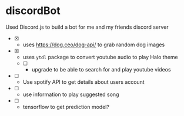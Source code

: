 # discordBot
Used Discord.js to build a bot for me and my friends discord server
* [x] - uses https://dog.ceo/dog-api/ to grab random dog images
* [x] - uses `ytdl` package to convert youtube audio to play Halo theme
   * [ ] - upgrade to be able to search for and play youtube videos
* [ ] - Use spotify API to get details about users account
* [ ] - use information to play suggested song
*   [ ] - tensorflow to get prediction model?

